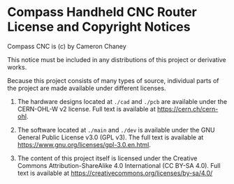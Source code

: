 # Compass Handheld CNC Router License and Copyright Notices

Compass CNC is (c) by Cameron Chaney

This notice must be included in any distributions of this project or derivative works.

Because this project consists of many types of source, individual parts of the project are made available under different licenses.

1. The hardware designs located at `./cad` and `./pcb` are available under the CERN-OHL-W v2 license. Full text is available at https://cern.ch/cern-ohl.

2. The software located at `./main` and `./dev` is available under the GNU General Public License v3.0 (GPL v3). The full text is available at https://www.gnu.org/licenses/gpl-3.0.en.html.

3. The content of this project itself is licensed under the Creative Commons Attribution-ShareAlike 4.0 International (CC BY-SA 4.0). Full text is available at https://creativecommons.org/licenses/by-sa/4.0/